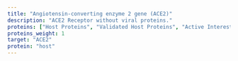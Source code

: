 ```yaml
---
title: "Angiotensin-converting enzyme 2 gene (ACE2)"
description: "ACE2 Receptor without viral proteins."
proteins: ["Host Proteins", "Validated Host Proteins", "Active Interest Proteins"]
proteins_weight: 1
target: "ACE2"
protein: "host"
---
```

